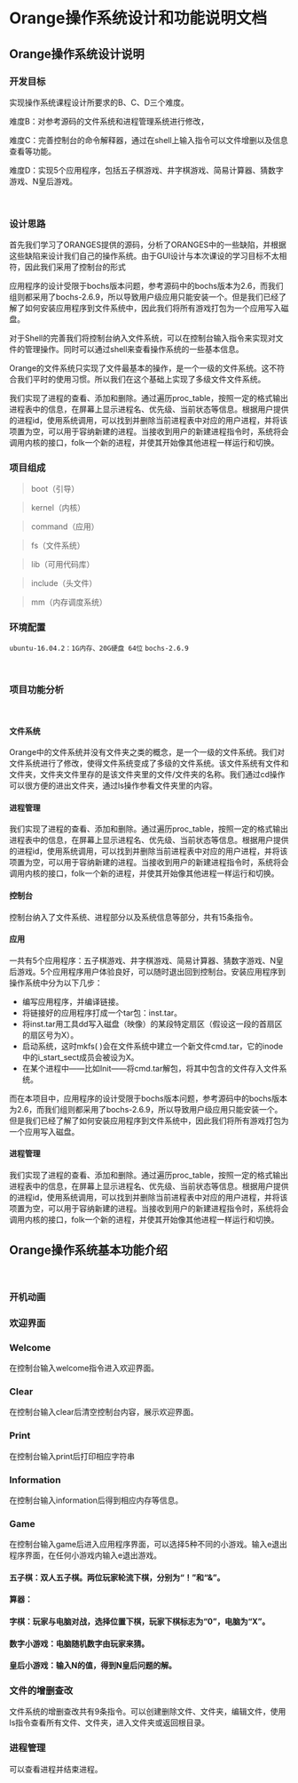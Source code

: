 # Orange操作系统设计和功能说明文档
## Orange操作系统设计说明
### 开发目标

实现操作系统课程设计所要求的B、C、D三个难度。

难度B：对参考源码的文件系统和进程管理系统进行修改，

难度C：完善控制台的命令解释器，通过在shell上输入指令可以文件增删以及信息查看等功能。

难度D：实现5个应用程序，包括五子棋游戏、井字棋游戏、简易计算器、猜数字游戏、N皇后游戏。

 
### 设计思路

首先我们学习了ORANGES提供的源码，分析了ORANGES中的一些缺陷，并根据这些缺陷来设计我们自己的操作系统。由于GUI设计与本次课设的学习目标不太相符，因此我们采用了控制台的形式

应用程序的设计受限于bochs版本问题，参考源码中的bochs版本为2.6，而我们组则都采用了bochs-2.6.9，所以导致用户级应用只能安装一个。但是我们已经了解了如何安装应用程序到文件系统中，因此我们将所有游戏打包为一个应用写入磁盘。

对于Shell的完善我们将控制台纳入文件系统，可以在控制台输入指令来实现对文件的管理操作。同时可以通过shell来查看操作系统的一些基本信息。

Orange的文件系统只实现了文件最基本的操作，是一个一级的文件系统。这不符合我们平时的使用习惯。所以我们在这个基础上实现了多级文件文件系统。

我们实现了进程的查看、添加和删除。通过遍历proc_table，按照一定的格式输出进程表中的信息，在屏幕上显示进程名、优先级、当前状态等信息。根据用户提供的进程id，使用系统调用，可以找到并删除当前进程表中对应的用户进程，并将该项置为空，可以用于容纳新建的进程。当接收到用户的新建进程指令时，系统将会调用内核的接口，folk一个新的进程，并使其开始像其他进程一样运行和切换。


### 项目组成

 >boot（引导） 

 >kernel（内核） 
 
 >command（应用）
 
 >fs（文件系统）
 
 >lib（可用代码库） 
 
 >include（头文件） 
 
 >mm（内存调度系统）
 
 
### 环境配置

`ubuntu-16.04.2：1G内存、20G硬盘 64位`
`bochs-2.6.9`

 
### 项目功能分析
 
#### 文件系统
Orange中的文件系统并没有文件夹之类的概念，是一个一级的文件系统。我们对文件系统进行了修改，使得文件系统变成了多级的文件系统。该文件系统有文件和文件夹，文件夹文件里存的是该文件夹里的文件/文件夹的名称。我们通过cd操作可以很方便的进出文件夹，通过ls操作参看文件夹里的内容。
 
#### 进程管理
我们实现了进程的查看、添加和删除。通过遍历proc_table，按照一定的格式输出进程表中的信息，在屏幕上显示进程名、优先级、当前状态等信息。根据用户提供的进程id，使用系统调用，可以找到并删除当前进程表中对应的用户进程，并将该项置为空，可以用于容纳新建的进程。当接收到用户的新建进程指令时，系统将会调用内核的接口，folk一个新的进程，并使其开始像其他进程一样运行和切换。
 
#### 控制台
控制台纳入了文件系统、进程部分以及系统信息等部分，共有15条指令。

#### 应用
一共有5个应用程序：五子棋游戏、井字棋游戏、简易计算器、猜数字游戏、N皇后游戏。5个应用程序用户体验良好，可以随时退出回到控制台。安装应用程序到操作系统中分为以下几步：
 
* 编写应用程序，并编译链接。
* 将链接好的应用程序打成一个tar包：inst.tar。
* 将inst.tar用工具dd写入磁盘（映像）的某段特定扇区（假设这一段的首扇区的扇区号为X）。
* 启动系统，这时mkfs( )会在文件系统中建立一个新文件cmd.tar，它的inode中的i_start_sect成员会被设为X。
* 在某个进程中——比如Init——将cmd.tar解包，将其中包含的文件存入文件系统。

而在本项目中，应用程序的设计受限于bochs版本问题，参考源码中的bochs版本为2.6，而我们组则都采用了bochs-2.6.9，所以导致用户级应用只能安装一个。但是我们已经了解了如何安装应用程序到文件系统中，因此我们将所有游戏打包为一个应用写入磁盘。
 
#### 进程管理
我们实现了进程的查看、添加和删除。通过遍历proc_table，按照一定的格式输出进程表中的信息，在屏幕上显示进程名、优先级、当前状态等信息。根据用户提供的进程id，使用系统调用，可以找到并删除当前进程表中对应的用户进程，并将该项置为空，可以用于容纳新建的进程。当接收到用户的新建进程指令时，系统将会调用内核的接口，folk一个新的进程，并使其开始像其他进程一样运行和切换。


## Orange操作系统基本功能介绍
 
### 开机动画
### 欢迎界面
### Welcome
在控制台输入welcome指令进入欢迎界面。

### Clear
在控制台输入clear后清空控制台内容，展示欢迎界面。

### Print
在控制台输入print后打印相应字符串

### Information
在控制台输入information后得到相应内存等信息。

### Game
在控制台输入game后进入应用程序界面，可以选择5种不同的小游戏。输入e退出程序界面，在任何小游戏内输入e退出游戏。
 
#### 五子棋：双人五子棋。两位玩家轮流下棋，分别为“！”和“&”。
#### 算器：
#### 字棋：玩家与电脑对战，选择位置下棋，玩家下棋标志为“0”，电脑为“X”。
#### 数字小游戏：电脑随机数字由玩家来猜。
#### 皇后小游戏：输入N的值，得到N皇后问题的解。

### 文件的增删查改
文件系统的增删查改共有9条指令。可以创建删除文件、文件夹，编辑文件，使用ls指令查看所有文件、文件夹，进入文件夹或返回根目录。
 
### 进程管理
可以查看进程并结束进程。
